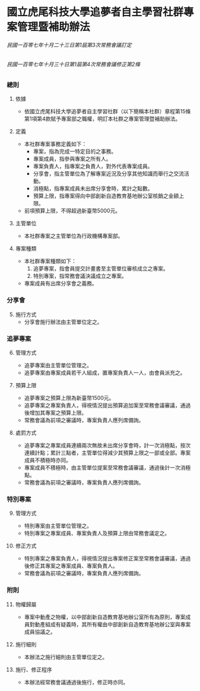 # 國立虎尾科技大學追夢者自主學習社群專案管理暨補助辦法

###### 民國一百零七年十月二十三日第1屆第3次常務會議訂定
###### 民國一百零七年十月三十日第1屆第4次常務會議修正第2條

### 總則

1. 依據
    - 依國立虎尾科技大學追夢者自主學習社群（以下簡稱本社群）章程第15條第1項第4款賦予專案部之職權，明訂本社群之專案管理暨補助辦法。

2. 定義
    - 本社群專案事務定義如下：
        - 專案，指為完成一特定目的之事務。
        - 專案成員，指參與專案之所有人。
        - 專案負責人，指專案之負責人，對外代表專案成員。
        - 分享會，指主管單位為了解專案近況及分享其他知識而舉行之交流活動。
        - 消極點，指專案成員未出席分享會時，累計之點數。
        - 預算上限，指專案得向中部創新自造教育基地辦公室核銷之金額上限。
    - 前項預算上限，不得超過新臺幣5000元。

3. 主管單位
    - 本社群專案之主管單位為行政機構專案部。

4. 專案種類
    - 本社群專案種類如下：
        1. 追夢專案，指會員提交計畫書至主管單位審核成立之專案。
        2. 特別專案，指常務會議決議成立之專案。
    - 專案成員有出席分享會之義務。

### 分享會

5. 施行方式
    - 分享會施行辦法由主管單位定之。

### 追夢專案

6. 管理方式
    - 追夢專案由主管單位管理之。
    - 追夢專案由專案成員若干人組成，置專案負責人一人，由會員派充之。

7. 預算上限
    - 追夢專案之預算上限為新臺幣1500元。
    - 追夢專案之專案負責人，得視情況提出預算追加案至常務會議審議，通過後增加其專案之預算上限。
    - 常務會議為前項之審議時，專案負責人應列席備詢。

8. 處罰方式
    - 追夢專案之專案成員連續兩次無故未出席分享會時，計一次消極點，按次連續計點；累計三點者，主管單位得減少其預算上限之一部或全部。專案成員不積極時亦同。
    - 專案成員不積極時，由主管單位提案至常務會議審議，通過後計一次消極點。
    - 常務會議為前項之審議時，專案負責人應列席備詢。

### 特別專案

9. 管理方式
    - 特別專案由主管單位管理之。
    - 特別專案之專案成員、專案負責人及預算上限由常務會議定之。

10. 修正方式
    - 特別專案之專案負責人，得視情況提出專案修正案至常務會議審議，通過後修正其專案之專案成員、專案負責人。
    - 常務會議為前項之審議時，專案負責人應列席備詢。

### 附則

11. 物權歸屬
    - 專案中動產之物權，以中部創新自造教育基地辦公室所有為原則，專案成員對動產組成有疑義時，其所有權由中部創新自造教育基地辦公室與專案成員協議之。

12. 施行細則
    - 本辦法之施行細則由主管單位定之。

13. 施行、修正程序
    - 本辦法經常務會議通過後施行，修正時亦同。